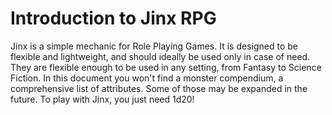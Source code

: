 # Introduction to Jinx RPG

Jinx is a simple mechanic for Role Playing Games. It is designed to be flexible and lightweight, and should ideally be used only in case of need. They are flexible enough to be used in any setting, from Fantasy to Science Fiction. In this document you won't find a monster compendium, a comprehensive list of attributes. Some of those may be expanded in the future.
To play with Jinx, you just need 1d20!
